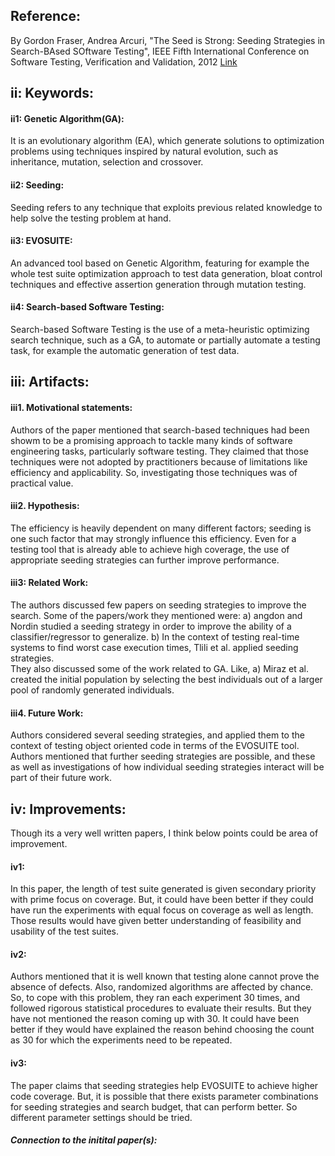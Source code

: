 Reference:
-----------

By Gordon Fraser, Andrea Arcuri, "The Seed is Strong: Seeding Strategies in Search-BAsed SOftware Testing", IEEE Fifth International Conference on Software Testing, Verification and Validation, 2012 [Link](http://ieeexplore.ieee.org/xpl/articleDetails.jsp?arnumber=6200103)

ii: Keywords:
------------------
#### ii1: Genetic Algorithm(GA):
It is an evolutionary algorithm (EA), which generate solutions to optimization problems using techniques inspired by natural evolution, such as inheritance, mutation, selection and crossover.

#### ii2: Seeding: 
Seeding refers to any technique that exploits previous related knowledge to help solve the testing problem at hand.

#### ii3: EVOSUITE:
An advanced tool based on Genetic Algorithm, featuring for example the whole test suite optimization approach to test data generation, bloat control techniques and effective assertion generation through mutation testing.

#### ii4: Search-based Software Testing: 
Search-based Software Testing is the use of a meta-heuristic optimizing search technique, such as a GA, to automate or partially automate a testing task, for example the automatic generation of test data.

iii: Artifacts:
---------------
#### iii1. Motivational statements: 
Authors of the paper mentioned that search-based techniques had been showm to be a promising approach to tackle many kinds of software engineering tasks, particularly software testing. 
They claimed that those techniques were not adopted by practitioners because of limitations like efficiency and applicability. So, investigating those techniques was of practical value.

#### iii2. Hypothesis:  
The efficiency is heavily dependent on many different factors; seeding is one such factor that may strongly influence this efficiency. Even for a testing tool that is already able to achieve high coverage, the use of appropriate seeding strategies can further improve performance.

#### iii3: Related Work: 
The authors discussed few papers on seeding strategies to improve the search. Some of the papers/work they mentioned were: 
a) angdon and Nordin studied a seeding strategy in order to improve the ability of a classifier/regressor to generalize. 
b) In the context of testing real-time systems to find worst case execution times, Tlili et al. applied seeding strategies.  
They also discussed some of the work related to GA. Like, 
a) Miraz et al. created the initial population by selecting the best individuals out of a larger pool of randomly generated individuals. 

#### iii4. Future Work:  
Authors considered several seeding strategies, and applied them to the context of testing object oriented code in terms of the EVOSUITE tool. 
Authors mentioned that further seeding strategies are possible, and these as well as investigations of how individual seeding strategies interact will be part of their future work. 

iv: Improvements:
-------------
Though its a very well written papers, I think below points could be area of improvement.

#### iv1: 
In this paper, the length of test suite generated is given secondary priority with prime focus on coverage. But, it could have been better if they could have run the experiments with equal focus on coverage as well as length. Those results would have given better understanding of feasibility and usability of the test suites.

#### iv2: 
Authors mentioned that it is well known that testing alone cannot prove the absence of defects. Also, randomized algorithms are affected by chance. So, to cope with this problem, they ran each experiment 30 times, and followed rigorous statistical procedures to evaluate their results. 
But they have not mentioned the reason coming up with 30. It could have been better if they would have explained the reason behind choosing the count as 30 for which the experiments need to be repeated.

#### iv3:
The paper claims that seeding strategies help EVOSUITE to achieve higher code coverage. But, it is possible that there exists parameter combinations for seeding strategies and search budget, that can perform better. So different parameter settings should be tried.

##### Connection to the initital paper(s):

